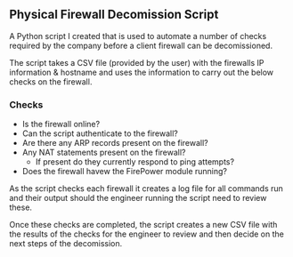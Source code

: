 ## Physical Firewall Decomission Script

A Python script I created that is used to automate a number of checks required by the company before a client firewall can be decomissioned.

The script takes a CSV file (provided by the user) with the firewalls IP information & hostname and uses the information to carry out the below checks on the firewall.

### Checks

- Is the firewall online?
- Can the script authenticate to the firewall?
- Are there any ARP records present on the firewall?
- Any NAT statements present on the firewall?
    - If present do they currently respond to ping attempts?
- Does the firewall havew the FirePower module running?

As the script checks each firewall it creates a log file for all commands run and their output should the engineer running the script need to review these.

Once these checks are completed, the script creates a new CSV file with the results of the checks for the engineer to review and then decide on the next steps of the decomission.
